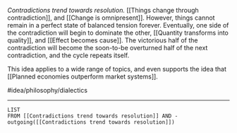 *Contradictions trend towards resolution.* [[Things change through contradiction]], and [[Change is omnipresent]]. However, things cannot remain in a perfect state of balanced tension forever. Eventually, one side of the contradiction will begin to dominate the other, [[Quantity transforms into quality]], and [[Effect becomes cause]]. The victorious half of the contradiction will become the soon-to-be overturned half of the next contradiction, and the cycle repeats itself. 

This idea applies to a wide range of topics, and even supports the idea that [[Planned economies outperform market systems]]. 

#idea/philosophy/dialectics  

---
```dataview
LIST
FROM [[Contradictions trend towards resolution]] AND -outgoing([[Contradictions trend towards resolution]])
```